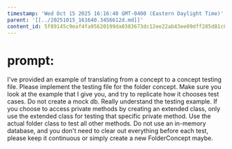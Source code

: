 ```yaml
---
timestamp: 'Wed Oct 15 2025 16:16:40 GMT-0400 (Eastern Daylight Time)'
parent: '[[../20251015_161640.3456612d.md]]'
content_id: 5f89145c9eaf4fa95620199da0383673dc12ee22ab43ee09dff285d81c0b11dc
---
```


# prompt:

I've provided an example of translating from a concept to a concept testing file.  Please implement the testing file for the folder concept. Make sure you look at the example that I give you, and try to replicate how it chooses test cases.  Do not create a mock db. Really understand the testing example.  If you choose to access private methods by creating an extended class, only use the extended class for testing that specific private method.  Use the actual folder class to test all other methods.  Do not use an in-memory database, and you don't need to clear out everything before each test, please keep it continuous or simply create a new FolderConcept maybe.
